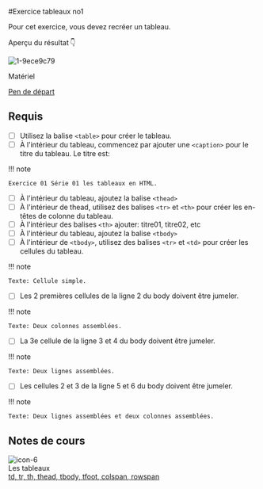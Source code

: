 #Exercice tableaux no1

Pour cet exercice, vous devez recréer un tableau.

Aperçu du résultat 👇

![1-9ece9c79](https://github.com/user-attachments/assets/6ca74b5f-92fb-4c08-bc35-d5e86913ed9a)

Matériel

[Pen de départ](https://codepen.io/tim-momo/pen/MWzRMgO)

## Requis


* [ ] Utilisez la balise `<table>` pour créer le tableau.
* [ ] À l'intérieur du tableau, commencez par ajouter une `<caption>` pour le titre du tableau. Le titre est:

!!! note

    Exercice 01 Série 01 les tableaux en HTML.
    
* [ ] À l'intérieur du tableau, ajoutez la balise `<thead>`
* [ ] À l'intérieur de thead, utilisez des balises `<tr>` et `<th>` pour créer les en-têtes de colonne du tableau.
* [ ] À l'intérieur des balises `<th>` ajouter: titre01, titre02, etc
* [ ] À l'intérieur du tableau, ajoutez la balise `<tbody>`
* [ ] À l'intérieur de `<tbody>`, utilisez des balises `<tr>` et `<td>` pour créer les cellules du tableau.

!!! note

    Texte: Cellule simple.

* [ ] Les 2 premières cellules de la ligne 2 du body doivent être jumeler.

!!! note

    Texte: Deux colonnes assemblées.
    
* [ ] La 3e cellule de la ligne 3 et 4 du body doivent être jumeler.

!!! note

    Texte: Deux lignes assemblées.

* [ ] Les cellules 2 et 3 de la ligne 5 et 6 du body doivent être jumeler.

!!! note

    Texte: Deux lignes assemblées et deux colonnes assemblées.


## Notes de cours

![icon-6](https://github.com/user-attachments/assets/ec007171-14ea-4d5a-b6b0-daa847136a69)<br> Les tableaux <br> [td, tr, th, thead, tbody, tfoot, colspan, rowspan](https://tim-montmorency.com/compendium/582-111–web1-2024/html/tableau.md)


